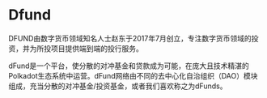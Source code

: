 # Dfund

DFUND由数字货币领域知名人士赵东于2017年7月创立，专注数字货币领域的投资，并为所投项目提供端到端的投行服务。

dFund是一个平台，使分散的对冲基金和贷款成为可能，在庞大且技术精湛的Polkadot生态系统中运营。dFund网络由不同的去中心化自治组织（DAO）模块组成，充当分散的对冲基金/投资基金，或者我们喜欢称之为dFunds。
